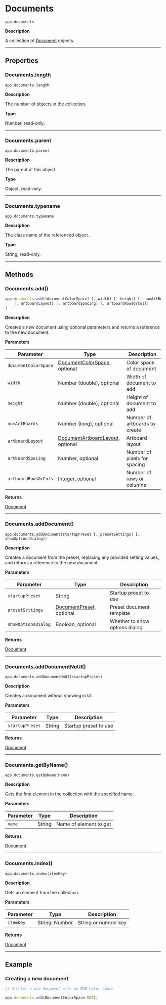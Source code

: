 # Documents

`app.documents`

**Description**

A collection of [Document](./Document.md) objects.

---

## Properties

### Documents.length

`app.documents.length`

**Description**

The number of objects in the collection.

**Type**

Number, read-only.

---

### Documents.parent

`app.documents.parent`

**Description**

The parent of this object.

**Type**

Object, read-only.

---

### Documents.typename

`app.documents.typename`

**Description**

The class name of the referenced object.

**Type**

String, read-only.

---

## Methods

### Documents.add()

```javascript
app.documents.add([documentColorSpace] [, width] [, height] [, numArtBoards]
    [, artboardLayout] [, artboardSpacing] [, artboardRowsOrCols]
)
```

**Description**

Creates a new document using optional parameters and returns a reference to the new document.

**Parameters**

| Parameter            | Type                                                                                                           | Description                   |
|----------------------|----------------------------------------------------------------------------------------------------------------|-------------------------------|
| `documentColorSpace` | [DocumentColorSpace](scripting-constants.md#jsobjref-scripting-constants-documentcolorspace), optional         | Color space of document       |
| `width`              | Number (double), optional                                                                                      | Width of document to add      |
| `height`             | Number (double), optional                                                                                      | Height of document to add     |
| `numArtBoards`       | Number (long), optional                                                                                        | Number of artboards to create |
| `artboardLayout`     | [DocumentArtboardLayout](scripting-constants.md#jsobjref-scripting-constants-documentartboardlayout), optional | Artboard layout               |
| `artboardSpacing`    | Number, optional                                                                                               | Number of pixels for spacing  |
| `artboardRowsOrCols` | Integer, optional                                                                                              | Number of rows or columns     |

**Returns**

[Document](./Document.md)

---

### Documents.addDocument()

`app.documents.addDocument(startupPreset [, presetSettings] [, showOptionsDialog])`

**Description**

Creates a document from the preset, replacing any provided setting values, and returns a reference to the new document.

**Parameters**

| Parameter           | Type                                                                  | Description                    |
|---------------------|-----------------------------------------------------------------------|--------------------------------|
| `startupPreset`     | String                                                                | Startup preset to use          |
| `presetSettings`    | [DocumentPreset](./DocumentPreset.md), optional | Preset document template       |
| `showOptionsDialog` | Boolean, optional                                                     | Whether to show options dialog |

**Returns**

[Document](./Document.md)

---

### Documents.addDocumentNoUI()

`app.documents.addDocumentNoUI(startupPreset)`

**Description**

Creates a document without showing in UI.

**Parameters**

| Parameter       | Type   | Description           |
|-----------------|--------|-----------------------|
| `startupPreset` | String | Startup preset to use |

**Returns**

[Document](./Document.md)

---

### Documents.getByName()

`app.documents.getByName(name)`

**Description**

Gets the first element in the collection with the specified name.

**Parameters**

| Parameter   | Type   | Description            |
|-------------|--------|------------------------|
| `name`      | String | Name of element to get |

**Returns**

[Document](./Document.md)

---

### Documents.index()

`app.documents.index(itemKey)`

**Description**

Gets an element from the collection.

**Parameters**

| Parameter   | Type           | Description          |
|-------------|----------------|----------------------|
| `itemKey`   | String, Number | String or number key |

**Returns**

[Document](./Document.md)

---

## Example

### Creating a new document

```javascript
// Creates a new document with an RGB color space

app.documents.add(DocumentColorSpace.RGB);
```
